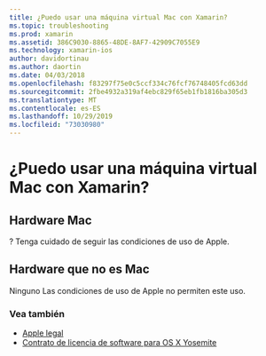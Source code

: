 ```yaml
---
title: ¿Puedo usar una máquina virtual Mac con Xamarin?
ms.topic: troubleshooting
ms.prod: xamarin
ms.assetid: 386C9030-8865-48DE-8AF7-42909C7055E9
ms.technology: xamarin-ios
author: davidortinau
ms.author: daortin
ms.date: 04/03/2018
ms.openlocfilehash: f83297f75e0c5ccf334c76fcf76748405fcd63dd
ms.sourcegitcommit: 2fbe4932a319af4ebc829f65eb1fb1816ba305d3
ms.translationtype: MT
ms.contentlocale: es-ES
ms.lasthandoff: 10/29/2019
ms.locfileid: "73030980"
---
```

# <a name="can-i-use-a-mac-vm-with-xamarin"></a>¿Puedo usar una máquina virtual Mac con Xamarin? 

## <a name="mac-hardware"></a>Hardware Mac
? Tenga cuidado de seguir las condiciones de uso de Apple.

## <a name="non-mac-hardware"></a>Hardware que no es Mac
Ninguno Las condiciones de uso de Apple no permiten este uso.

### <a name="see-also"></a>Vea también

- [Apple legal](https://www.apple.com/legal/)
- [Contrato de licencia de software para OS X Yosemite](https://images.apple.com/legal/sla/docs/OSX10103.pdf)
